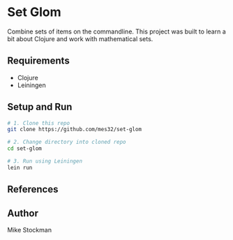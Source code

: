 # Set Glom
Combine sets of items on the commandline. This project was built to learn a bit about Clojure and work with mathematical sets.

## Requirements
- Clojure
- Leiningen

## Setup and Run
```bash
# 1. Clone this repo 
git clone https://github.com/mes32/set-glom

# 2. Change directory into cloned repo
cd set-glom

# 3. Run using Leiningen
lein run
```

## References

## Author
Mike Stockman

